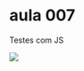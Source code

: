 # aula 007 
Testes com JS

![](https://www.promobit.com.br/blog/wp-content/uploads/2022/05/17183905/ar/1200/skate.jpg)